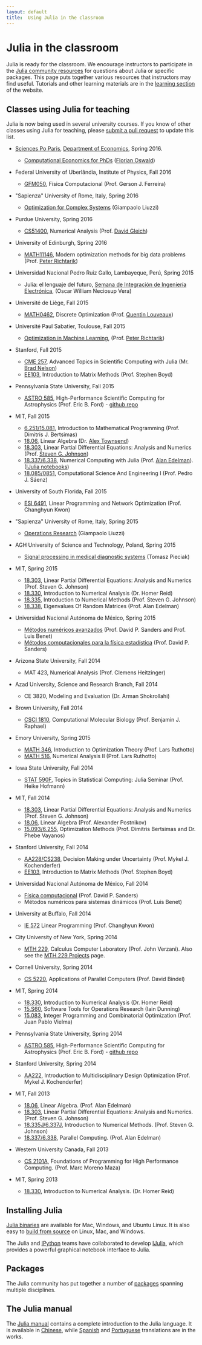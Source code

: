 ```yaml
---
layout: default
title:  Using Julia in the classroom
---
```


# Julia in the classroom

Julia is ready for the classroom. We encourage instructors to participate in the [Julia community resources](http://julialang.org/community) for questions about Julia or specific packages. This page puts together various resources that instructors may find useful. Tutorials and other learning materials are in the [learning section](http://julialang.org/learning) of the website.

## Classes using Julia for teaching

Julia is now being used in several university courses. If you know of other classes using Julia for teaching, please [submit a pull request](https://github.com/JuliaLang/julialang.github.com/pulls) to update this list.

- [Sciences Po Paris](http://www.sciencespo.fr), [Department of Economics](http://econ.sciences-po.fr), Spring 2016. 
  * [Computational Economics for PhDs](https://github.com/ScPo-CompEcon/Syllabus) ([Florian Oswald](https://floswald.github.io))

- Federal University of Uberlândia, Institute of Physics, Fall 2016
  * [GFM050](http://www.infis.ufu.br/gerson), Física Computacional (Prof. Gerson J. Ferreira)

- "Sapienza" University of Rome, Italy, Spring 2016
  * [Optimization for Complex Systems](http://www.iasi.cnr.it/~liuzzi/teachita.htm) (Giampaolo Liuzzi)
 
- Purdue University, Spring 2016
  * [CS51400](https://www.cs.purdue.edu/homes/dgleich/cs514-2016/), Numerical Analysis (Prof. [David Gleich](https://www.cs.purdue.edu/homes/dgleich/))
 
- University of Edinburgh, Spring 2016
  * [MATH11146](http://www.drps.ed.ac.uk/15-16/dpt/cxmath11146.htm), Modern optimization methods for big data problems (Prof. [Peter Richtarik](http://www.maths.ed.ac.uk/~prichtar/index.html))

- Universidad Nacional Pedro Ruiz Gallo, Lambayeque, Perú, Spring 2015
    * Julia: el lenguaje del futuro, [Semana de Integración de Ingeniería Electrónica](http://www.slideshare.net/Ownv94/lenguaje-julia-el-lenguaje-del-futuro), (Oscar William Neciosup Vera)
 
- Université de Liège, Fall 2015
  * [MATH0462](http://www.montefiore.ulg.ac.be/~tcuvelier/?page=teaching.15-do), Discrete Optimization (Prof. [Quentin Louveaux](http://www.montefiore.ulg.ac.be/~louveaux/))

- Université Paul Sabatier, Toulouse, Fall 2015
  * [Optimization in Machine Learning](http://www.irit.fr/cimi-machine-learning/node/15), (Prof. [Peter Richtarik](http://www.maths.ed.ac.uk/~prichtar/))

- Stanford, Fall 2015
  * [CME 257](https://github.com/icme/cme257-advanced-julia/), Advanced Topics in Scientific Computing with Julia (Mr. [Brad Nelson](https://github.com/bnels))
  * [EE103](http://stanford.edu/class/ee103/), Introduction to Matrix Methods (Prof. Stephen Boyd)

- Pennsylvania State University, Fall 2015
  * [ASTRO 585](http://www.personal.psu.edu/~ebf11/teach/astro585/), High-Performance Scientific Computing for Astrophysics (Prof. Eric B. Ford) - [github repo](https://github.com/eford/Astro585_2015_Fall_Public)

- MIT, Fall 2015
  * [6.251/15.081](https://stellar.mit.edu/courseguide/course/6/fa15/6.251/), Introduction to Mathematical Programming (Prof. Dimitris J. Bertsimas) 
  * [18.06](http://web.mit.edu/18.06/www/), Linear Algebra (Dr. [Alex Townsend](https://github.com/ajt60gaibb))
  * [18.303](http://math.mit.edu/~stevenj/18.303/), Linear Partial Differential Equations: Analysis and Numerics (Prof. [Steven G. Johnson](https://github.com/stevengj))
  * [18.337/6.338](http://courses.csail.mit.edu/18.337/2015), Numerical Computing with Julia (Prof. [Alan Edelman](https://github.com/alanedelman)). ([IJulia notebooks](https://github.com/alanedelman/18.337_2015))
  * [18.085/0851](http://math.mit.edu/classes/18.085/2015FA/index.html), Computational Science And Engineering I (Prof. Pedro J. Sáenz)
- University of South Florida, Fall 2015
  * [ESI 6491](http://www.chkwon.net/teaching/esi-6491/), Linear Programming and Network Optimization (Prof. Changhyun Kwon)

- "Sapienza" University of Rome, Italy, Spring 2015
  * [Operations Research](http://www.iasi.cnr.it/~liuzzi/teachita.htm) (Giampaolo Liuzzi)

- AGH University of Science and Technology, Poland, Spring 2015
  * [Signal processing in medical diagnostic systems](http://home.agh.edu.pl/~pieciak/en/dydaktyka/przetwarzanie-sygnalow-w-systemach-diagnostyki-medycznej) (Tomasz Pieciak)

- MIT, Spring 2015
  * [18.303](http://math.mit.edu/~stevenj/18.303/), Linear Partial Differential Equations: Analysis and Numerics (Prof. Steven G. Johnson)
  * [18.330](http://homerreid.dyndns.org/teaching/18.330/), Introduction to Numerical Analysis (Dr. Homer Reid)
  * [18.335](http://math.mit.edu/~stevenj/18.335/), Introduction to Numerical Methods (Prof. Steven G. Johnson)
  * [18.338](http://web.mit.edu/18.338/www/), Eigenvalues Of Random Matrices (Prof. Alan Edelman)

- Universidad Nacional Autónoma de México, Spring 2015
  * [Métodos numéricos avanzados](https://github.com/dpsanders/MetodosNumericosAvanzados) (Prof. David P. Sanders and Prof. Luis Benet)
  * [Métodos computacionales para la física estadística](https://github.com/dpsanders/metodos-monte-carlo) (Prof. David P. Sanders)

- Arizona State University, Fall 2014
  * MAT 423, Numerical Analysis (Prof. Clemens Heitzinger)

- Azad University, Science and Research Branch, Fall 2014
  * CE 3820, Modeling and Evaluation (Dr. Arman Shokrollahi)

- Brown University, Fall 2014
  * [CSCI 1810](http://cs.brown.edu/courses/csci1810/), Computational Molecular Biology (Prof. Benjamin J. Raphael)

- Emory University, Spring 2015
  * [MATH 346](http://www.mathcs.emory.edu/~lruthot/courses/sp15-math346.html), Introduction to Optimization Theory (Prof. Lars Ruthotto)
  * [MATH 516](http://www.mathcs.emory.edu/~lruthot/courses/math516.html), Numerical Analysis II (Prof. Lars Ruthotto)

- Iowa State University, Fall 2014
  * [STAT 590F](https://github.com/heike/stat590f), Topics in Statistical Computing: Julia Seminar (Prof. Heike Hofmann)

- MIT, Fall 2014
  * [18.303](http://math.mit.edu/~stevenj/18.303/), Linear Partial Differential Equations: Analysis and Numerics (Prof. Steven G. Johnson)
  * [18.06](http://web.mit.edu/18.06/www/), Linear Algebra (Prof. Alexander Postnikov)
  * [15.093/6.255](http://optimization.mit.edu/class.php?id=6.255J), Optimization Methods (Prof. Dimitris Bertsimas and Dr. Phebe Vayanos)

- Stanford University, Fall 2014
  * [AA228/CS238](http://www.stanford.edu/class/aa228/), Decision Making under Uncertainty (Prof. Mykel J. Kochenderfer)
  * [EE103](http://stanford.edu/class/ee103/), Introduction to Matrix Methods (Prof. Stephen Boyd)

- Universidad Nacional Autónoma de México, Fall 2014
  * [Física computacional](https://github.com/computo-fc/fisica_computacional) (Prof. David P. Sanders)
  * Métodos numéricos para sistemas dinámicos (Prof. Luis Benet)

- University at Buffalo, Fall 2014
  * [IE 572](http://www.chkwon.net/teaching/ie-572/) Linear Programming (Prof. Changhyun Kwon)

- City University of New York, Spring 2014
  * [MTH 229](http://wiener.math.csi.cuny.edu/verzani/classes/MTH229/), Calculus Computer Laboratory (Prof. John Verzani). Also see the [MTH 229 Projects](http://mth229.github.io) page.

- Cornell University, Spring 2014
  * [CS 5220](http://www.cs.cornell.edu/~bindel/class/cs5220-s14/), Applications of Parallel Computers (Prof. David Bindel)

- MIT, Spring 2014
  * [18.330](http://homerreid.dyndns.org/teaching/18.330/), Introduction to Numerical Analysis (Dr. Homer Reid)
  * [15.S60](https://github.com/IainNZ/ORSoftwareTools2014), Software Tools for Operations Research (Iain Dunning)
  * [15.083](https://stellar.mit.edu/S/course/15/sp14/15.083/), Integer Programming and Combinatorial Optimization (Prof. Juan Pablo Vielma)

- Pennsylvania State University, Spring 2014
  * [ASTRO 585](http://www.personal.psu.edu/~ebf11/teach/astro585/), High-Performance Scientific Computing for Astrophysics (Prof. Eric B. Ford) - [github repo](https://github.com/eford/Astro585_2014_Spring)

- Stanford University, Spring 2014
  * [AA222](http://www.stanford.edu/class/aa222/), Introduction to Multidisciplinary Design Optimization (Prof. Mykel J. Kochenderfer)


- MIT, Fall 2013
  * [18.06](http://stellar.mit.edu/S/course/18/fa13/18.06), Linear Algebra. (Prof. Alan Edelman)
  * [18.303](http://math.mit.edu/~stevenj/18.303), Linear Partial Differential Equations: Analysis and Numerics. (Prof. Steven G. Johnson)
  * [18.335J/6.337J](http://math.mit.edu/~stevenj/18.335), Introduction to Numerical Methods. (Prof. Steven G. Johnson)
  * [18.337/6.338](http://beowulf.csail.mit.edu/18.337), Parallel Computing. (Prof. Alan Edelman)

- Western University Canada, Fall 2013
  * [CS 2101A](http://www.csd.uwo.ca/~moreno/cs2101a_moreno/index.html), Foundations of Programming for High Performance Computing. (Prof. Marc Moreno Maza)


- MIT, Spring 2013
  * [18.330](http://homerreid.dyndns.org/teaching/18.330), Introduction to Numerical Analysis. (Dr. Homer Reid)

## Installing Julia

[Julia binaries](http://julialang.org/downloads/) are available for
Mac, Windows, and Ubuntu Linux. It is also easy to [build from
source](http://github.com/juliaLang/julia/) on Linux, Mac, and
Windows.

The Julia and [IPython](http://ipython.org) teams have collaborated to
develop [IJulia](https://github.com/JuliaLang/IJulia.jl), which
provides a powerful graphical notebook interface to Julia.

## Packages

The Julia community has put together a number of
[packages](http://pkg.julialang.org/)
spanning multiple disciplines.

## The Julia manual

The [Julia manual](http://docs.julialang.org/) contains a
complete introduction to the Julia language. It is available in
[Chinese](http://julia-zh-cn.readthedocs.org/en/latest/), while
[Spanish](http://julia-es-la.readthedocs.org/) and
[Portuguese](http://julia-pt-br.readthedocs.org/) translations are in
the works.
